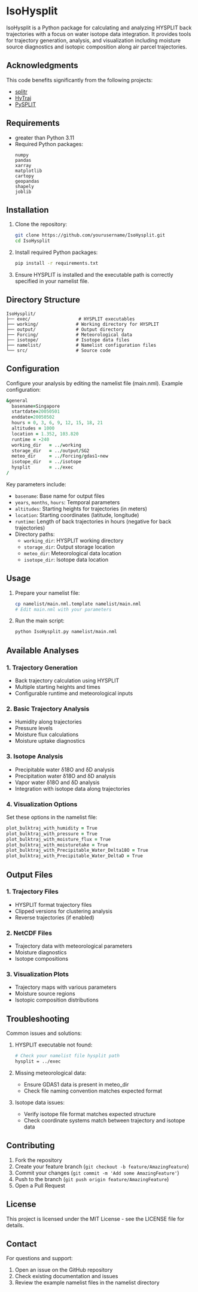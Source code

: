 # IsoHysplit

IsoHysplit is a Python package for calculating and analyzing HYSPLIT back trajectories with a focus on water isotope data integration. It provides tools for trajectory generation, analysis, and visualization including moisture source diagnostics and isotopic composition along air parcel trajectories.

## Acknowledgments

This code benefits significantly from the following projects:
- [splitr](https://github.com/rich-iannone/splitr)
- [HyTraj](https://github.com/pankajkarman/HyTraj) 
- [PySPLIT](https://github.com/mscross/pysplit)

## Requirements

- greater than Python 3.11
- Required Python packages:
  ```
  numpy
  pandas
  xarray
  matplotlib
  cartopy
  geopandas
  shapely
  joblib
  ```

## Installation

1. Clone the repository:
   ```bash
   git clone https://github.com/yourusername/IsoHysplit.git
   cd IsoHysplit
   ```

2. Install required Python packages:
   ```bash
   pip install -r requirements.txt
   ```

3. Ensure HYSPLIT is installed and the executable path is correctly specified in your namelist file.

## Directory Structure

```
IsoHysplit/
├── exec/                  # HYSPLIT executables
├── working/              # Working directory for HYSPLIT
├── output/               # Output directory
├── Forcing/              # Meteorological data
├── isotope/              # Isotope data files
├── namelist/             # Namelist configuration files
└── src/                  # Source code
```

## Configuration

Configure your analysis by editing the namelist file (main.nml). Example configuration:

```fortran
&general
  basename=Singapore
  startdate=20050501
  enddate=20050502
  hours = 0, 3, 6, 9, 12, 15, 18, 21
  altitudes = 1000
  location = 1.352, 103.820
  runtime = -240
  working_dir   = ../working
  storage_dir   = ../output/SG2
  meteo_dir     = ../Forcing/gdas1-new
  isotope_dir   = ../isotope
  hysplit       = ../exec
/
```

Key parameters include:
- `basename`: Base name for output files
- `years`, `months`, `hours`: Temporal parameters
- `altitudes`: Starting heights for trajectories (in meters)
- `location`: Starting coordinates (latitude, longitude)
- `runtime`: Length of back trajectories in hours (negative for back trajectories)
- Directory paths:
  - `working_dir`: HYSPLIT working directory
  - `storage_dir`: Output storage location
  - `meteo_dir`: Meteorological data location
  - `isotope_dir`: Isotope data location

## Usage

1. Prepare your namelist file:
   ```bash
   cp namelist/main.nml.template namelist/main.nml
   # Edit main.nml with your parameters
   ```

2. Run the main script:
   ```bash
   python IsoHysplit.py namelist/main.nml
   ```

## Available Analyses

### 1. Trajectory Generation
- Back trajectory calculation using HYSPLIT
- Multiple starting heights and times
- Configurable runtime and meteorological inputs

### 2. Basic Trajectory Analysis
- Humidity along trajectories
- Pressure levels
- Moisture flux calculations
- Moisture uptake diagnostics

### 3. Isotope Analysis
- Precipitable water δ18O and δD analysis
- Precipitation water δ18O and δD analysis
- Vapor water δ18O and δD analysis
- Integration with isotope data along trajectories

### 4. Visualization Options
Set these options in the namelist file:
```fortran
plot_bulktraj_with_humidity = True
plot_bulktraj_with_pressure = True
plot_bulktraj_with_moisture_flux = True
plot_bulktraj_with_moisturetake = True
plot_bulktraj_with_Precipitable_Water_Delta18O = True
plot_bulktraj_with_Precipitable_Water_DeltaD = True
```

## Output Files

### 1. Trajectory Files
- HYSPLIT format trajectory files
- Clipped versions for clustering analysis
- Reverse trajectories (if enabled)

### 2. NetCDF Files
- Trajectory data with meteorological parameters
- Moisture diagnostics
- Isotope compositions

### 3. Visualization Plots
- Trajectory maps with various parameters
- Moisture source regions
- Isotopic composition distributions

## Troubleshooting

Common issues and solutions:

1. HYSPLIT executable not found:
   ```bash
   # Check your namelist file hysplit path
   hysplit = ../exec
   ```

2. Missing meteorological data:
   - Ensure GDAS1 data is present in meteo_dir
   - Check file naming convention matches expected format

3. Isotope data issues:
   - Verify isotope file format matches expected structure
   - Check coordinate systems match between trajectory and isotope data

## Contributing

1. Fork the repository
2. Create your feature branch (`git checkout -b feature/AmazingFeature`)
3. Commit your changes (`git commit -m 'Add some AmazingFeature'`)
4. Push to the branch (`git push origin feature/AmazingFeature`)
5. Open a Pull Request

## License

This project is licensed under the MIT License - see the LICENSE file for details.


## Contact

For questions and support:
1. Open an issue on the GitHub repository
2. Check existing documentation and issues
3. Review the example namelist files in the namelist directory
